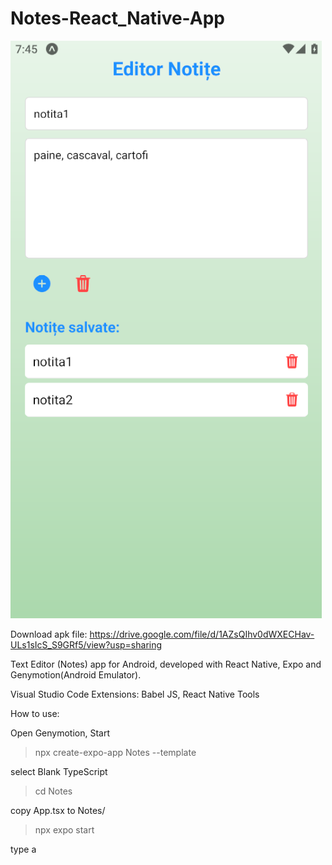 # Notes-React_Native-App

![Image of your image](notes.png)

Download apk file: https://drive.google.com/file/d/1AZsQIhv0dWXECHav-ULs1sIcS_S9GRf5/view?usp=sharing

Text Editor (Notes) app for Android, developed with React Native, Expo and Genymotion(Android Emulator).

Visual Studio Code Extensions: Babel JS, React Native Tools

How to use:

Open Genymotion, Start

>npx create-expo-app Notes --template

select Blank TypeScript

>cd Notes


copy App.tsx to Notes/

>npx expo start

type a
